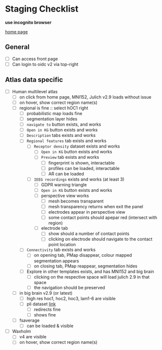 # Staging Checklist

**use incognito browser**

[home page](https://siibra-explorer.apps.hbp.eu/staging/)

## General

- [ ] Can access front page
- [ ] Can login to oidc v2 via top-right

## Atlas data specific

- [ ] Human multilevel atlas
  - [ ] on click from home page, MNI152, Julich v2.9 loads without issue
  - [ ] on hover, show correct region name(s)
  - [ ] regional is fine :: select hOC1 right
    - [ ] probabilistic map loads fine
    - [ ] segmentation layer hides
    - [ ] `navigate to` button exists, and works
    - [ ] `Open in KG` button exists and works
    - [ ] `Description` tabs exists and works
    - [ ] `Regional features` tab exists and works
      - [ ] `Receptor density` dataset exists and works
        - [ ] `Open in KG` button exists and works
        - [ ] `Preview` tab exists and works
          - [ ] fingerprint is shown, interactable
          - [ ] profiles can be loaded, interactable
          - [ ] AR can be loaded
      - [ ] `IEEG recordings` exists and works (at least 3)
        - [ ] GDPR warning triangle
        - [ ] `Open in KG` button exists and works
        - [ ] perspective view works
          - [ ] mesh becomes transparent
          - [ ] mesh transparency returns when exit the panel
          - [ ] electrodes appear in perspective view
          - [ ] some contact points should apepar red (intersect with region)
        - [ ] electrode tab
          - [ ] show should a number of contact points
          - [ ] clicking on electrode should navigate to the contact point location
    - [ ] `Connectivity` tab exists and works
      - [ ] on opening tab, PMap disappear, colour mapped segmentation appears
      - [ ] on closing tab, PMap reappear, segmentation hides
    - [ ] Explore in other templates exists, and has MNI152 and big brain
      - [ ] clicking on the respective space will load julich 2.9 in that space
      - [ ] the navigation should be preserved
  - [ ] in big brain v2.9 (or latest)
    - [ ] high res hoc1, hoc2, hoc3, lam1-6 are visible
    - [ ] pli dataset [link](https://siibra-explorer.apps.hbp.eu/staging/?templateSelected=Big+Brain+%28Histology%29&parcellationSelected=Grey%2FWhite+matter&cNavigation=0.0.0.-W000.._eCwg.2-FUe3._-s_W.2_evlu..7LIx..1uaTK.Bq5o~.lKmo~..NBW&previewingDatasetFiles=%5B%7B%22datasetId%22%3A%22minds%2Fcore%2Fdataset%2Fv1.0.0%2Fb08a7dbc-7c75-4ce7-905b-690b2b1e8957%22%2C%22filename%22%3A%22Overlay+of+data+modalities%22%7D%5D)
      - [ ] redirects fine
      - [ ] shows fine
  - [ ] fsaverage
    - [ ] can be loaded & visible
- [ ] Waxholm
  - [ ] v4 are visible
  - [ ] on hover, show correct region name(s)